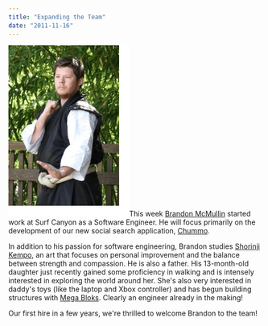 ```yaml
---
title: "Expanding the Team"
date: "2011-11-16"
---
```


![](/assets/images/rank-dynamics/Brandon.png "Brandon")This week [Brandon McMullin](http://www.linkedin.com/pub/brandon-mcmullin/3/1b0/9b6) started work at Surf Canyon as a Software Engineer. He will focus primarily on the development of our new social search application, [Chummo](http://www.chummo.com).

In addition to his passion for software engineering, Brandon studies [Shorinji Kempo](http://en.wikipedia.org/wiki/Shorinji_Kempo), an art that focuses on personal improvement and the balance between strength and compassion. He is also a father. His 13-month-old daughter just recently gained some proficiency in walking and is intensely interested in exploring the world around her. She's also very interested in daddy's toys (like the laptop and Xbox controller) and has begun building structures with [Mega Bloks](http://www.megabloks.com/). Clearly an engineer already in the making!

Our first hire in a few years, we're thrilled to welcome Brandon to the team!

